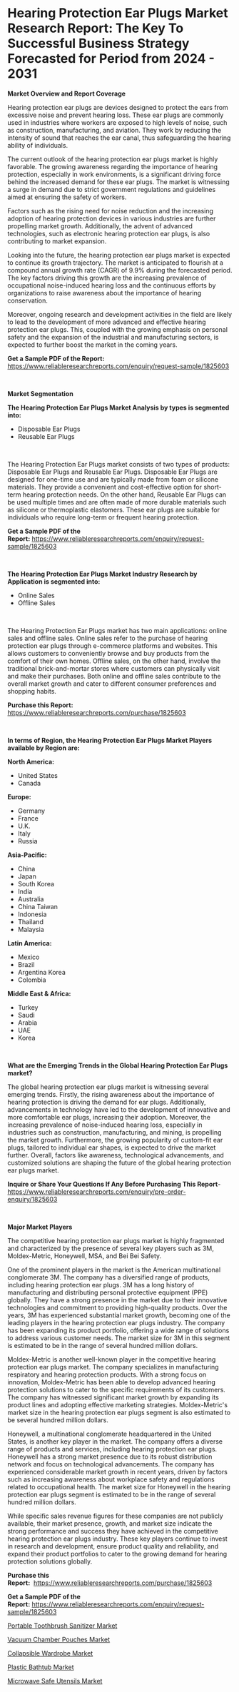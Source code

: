 <p><h1>Hearing Protection Ear Plugs Market Research Report: The Key To Successful Business Strategy Forecasted for Period from 2024 - 2031</h1></p><p><strong>Market Overview and Report Coverage</strong></p>
<p><p>Hearing protection ear plugs are devices designed to protect the ears from excessive noise and prevent hearing loss. These ear plugs are commonly used in industries where workers are exposed to high levels of noise, such as construction, manufacturing, and aviation. They work by reducing the intensity of sound that reaches the ear canal, thus safeguarding the hearing ability of individuals.</p><p>The current outlook of the hearing protection ear plugs market is highly favorable. The growing awareness regarding the importance of hearing protection, especially in work environments, is a significant driving force behind the increased demand for these ear plugs. The market is witnessing a surge in demand due to strict government regulations and guidelines aimed at ensuring the safety of workers.</p><p>Factors such as the rising need for noise reduction and the increasing adoption of hearing protection devices in various industries are further propelling market growth. Additionally, the advent of advanced technologies, such as electronic hearing protection ear plugs, is also contributing to market expansion.</p><p>Looking into the future, the hearing protection ear plugs market is expected to continue its growth trajectory. The market is anticipated to flourish at a compound annual growth rate (CAGR) of 9.9% during the forecasted period. The key factors driving this growth are the increasing prevalence of occupational noise-induced hearing loss and the continuous efforts by organizations to raise awareness about the importance of hearing conservation.</p><p>Moreover, ongoing research and development activities in the field are likely to lead to the development of more advanced and effective hearing protection ear plugs. This, coupled with the growing emphasis on personal safety and the expansion of the industrial and manufacturing sectors, is expected to further boost the market in the coming years.</p></p>
<p><strong>Get a Sample PDF of the Report:</strong> <a href="https://www.reliableresearchreports.com/enquiry/request-sample/1825603">https://www.reliableresearchreports.com/enquiry/request-sample/1825603</a></p>
<p>&nbsp;</p>
<p><strong>Market Segmentation</strong></p>
<p><strong>The Hearing Protection Ear Plugs Market Analysis by types is segmented into:</strong></p>
<p><ul><li>Disposable Ear Plugs</li><li>Reusable Ear Plugs</li></ul></p>
<p>&nbsp;</p>
<p><p>The Hearing Protection Ear Plugs market consists of two types of products: Disposable Ear Plugs and Reusable Ear Plugs. Disposable Ear Plugs are designed for one-time use and are typically made from foam or silicone materials. They provide a convenient and cost-effective option for short-term hearing protection needs. On the other hand, Reusable Ear Plugs can be used multiple times and are often made of more durable materials such as silicone or thermoplastic elastomers. These ear plugs are suitable for individuals who require long-term or frequent hearing protection.</p></p>
<p><strong>Get a Sample PDF of the Report:</strong>&nbsp;<a href="https://www.reliableresearchreports.com/enquiry/request-sample/1825603">https://www.reliableresearchreports.com/enquiry/request-sample/1825603</a></p>
<p>&nbsp;</p>
<p><strong>The Hearing Protection Ear Plugs Market Industry Research by Application is segmented into:</strong></p>
<p><ul><li>Online Sales</li><li>Offline Sales</li></ul></p>
<p>&nbsp;</p>
<p><p>The Hearing Protection Ear Plugs market has two main applications: online sales and offline sales. Online sales refer to the purchase of hearing protection ear plugs through e-commerce platforms and websites. This allows customers to conveniently browse and buy products from the comfort of their own homes. Offline sales, on the other hand, involve the traditional brick-and-mortar stores where customers can physically visit and make their purchases. Both online and offline sales contribute to the overall market growth and cater to different consumer preferences and shopping habits.</p></p>
<p><strong>Purchase this Report:</strong>&nbsp; <a href="https://www.reliableresearchreports.com/purchase/1825603">https://www.reliableresearchreports.com/purchase/1825603</a></p>
<p>&nbsp;</p>
<p><strong>In terms of Region, the Hearing Protection Ear Plugs Market Players available by Region are:</strong></p>
<p>
    <p> <strong> North America: </strong>
        <ul>
            <li>United States</li>
            <li>Canada</li>
        </ul>
        </p> 
    <p> <strong> Europe: </strong>
        <ul>
            <li>Germany</li>
            <li>France</li>
            <li>U.K.</li>
            <li>Italy</li>
            <li>Russia</li>
        </ul>
        </p> 
    <p> <strong> Asia-Pacific: </strong>
        <ul>
            <li>China</li>
            <li>Japan</li>
            <li>South Korea</li>
            <li>India</li>
            <li>Australia</li>
            <li>China Taiwan</li>
            <li>Indonesia</li>
            <li>Thailand</li>
            <li>Malaysia</li>
        </ul>
        </p> 
    <p> <strong> Latin America: </strong>
        <ul>
            <li>Mexico</li>
            <li>Brazil</li>
            <li>Argentina Korea</li>
            <li>Colombia</li>
        </ul>
        </p> 
    <p> <strong> Middle East & Africa: </strong>
        <ul>
            <li>Turkey</li>
            <li>Saudi</li>
            <li>Arabia</li>
            <li>UAE</li>
            <li>Korea</li>
        </ul>
    </p>
    </p>
<p>&nbsp;</p>
<p><strong>What are the Emerging Trends in the Global Hearing Protection Ear Plugs market?</strong></p>
<p><p>The global hearing protection ear plugs market is witnessing several emerging trends. Firstly, the rising awareness about the importance of hearing protection is driving the demand for ear plugs. Additionally, advancements in technology have led to the development of innovative and more comfortable ear plugs, increasing their adoption. Moreover, the increasing prevalence of noise-induced hearing loss, especially in industries such as construction, manufacturing, and mining, is propelling the market growth. Furthermore, the growing popularity of custom-fit ear plugs, tailored to individual ear shapes, is expected to drive the market further. Overall, factors like awareness, technological advancements, and customized solutions are shaping the future of the global hearing protection ear plugs market.</p></p>
<p><strong>Inquire or Share Your Questions If Any Before Purchasing This Report</strong>- <a href="https://www.reliableresearchreports.com/enquiry/pre-order-enquiry/1825603">https://www.reliableresearchreports.com/enquiry/pre-order-enquiry/1825603</a></p>
<p>&nbsp;</p>
<p><strong>Major Market Players</strong></p>
<p><p>The competitive hearing protection ear plugs market is highly fragmented and characterized by the presence of several key players such as 3M, Moldex-Metric, Honeywell, MSA, and Bei Bei Safety. </p><p>One of the prominent players in the market is the American multinational conglomerate 3M. The company has a diversified range of products, including hearing protection ear plugs. 3M has a long history of manufacturing and distributing personal protective equipment (PPE) globally. They have a strong presence in the market due to their innovative technologies and commitment to providing high-quality products. Over the years, 3M has experienced substantial market growth, becoming one of the leading players in the hearing protection ear plugs industry. The company has been expanding its product portfolio, offering a wide range of solutions to address various customer needs. The market size for 3M in this segment is estimated to be in the range of several hundred million dollars.</p><p>Moldex-Metric is another well-known player in the competitive hearing protection ear plugs market. The company specializes in manufacturing respiratory and hearing protection products. With a strong focus on innovation, Moldex-Metric has been able to develop advanced hearing protection solutions to cater to the specific requirements of its customers. The company has witnessed significant market growth by expanding its product lines and adopting effective marketing strategies. Moldex-Metric's market size in the hearing protection ear plugs segment is also estimated to be several hundred million dollars.</p><p>Honeywell, a multinational conglomerate headquartered in the United States, is another key player in the market. The company offers a diverse range of products and services, including hearing protection ear plugs. Honeywell has a strong market presence due to its robust distribution network and focus on technological advancements. The company has experienced considerable market growth in recent years, driven by factors such as increasing awareness about workplace safety and regulations related to occupational health. The market size for Honeywell in the hearing protection ear plugs segment is estimated to be in the range of several hundred million dollars.</p><p>While specific sales revenue figures for these companies are not publicly available, their market presence, growth, and market size indicate the strong performance and success they have achieved in the competitive hearing protection ear plugs industry. These key players continue to invest in research and development, ensure product quality and reliability, and expand their product portfolios to cater to the growing demand for hearing protection solutions globally.</p></p>
<p><strong>Purchase this Report:</strong>&nbsp;&nbsp;<a href="https://www.reliableresearchreports.com/purchase/1825603">https://www.reliableresearchreports.com/purchase/1825603</a></p>
<p></p>
<p><strong>Get a Sample PDF of the Report:</strong>&nbsp;<a href="https://www.reliableresearchreports.com/enquiry/request-sample/1825603">https://www.reliableresearchreports.com/enquiry/request-sample/1825603</a></p>
<p><p><a href="https://github.com/kuntayevaz/Market-Research-Report-List-2/blob/main/portable-toothbrush-sanitizer-market.md">Portable Toothbrush Sanitizer Market</a></p><p><a href="https://github.com/kholmovskayalyudmila/Market-Research-Report-List-2/blob/main/vacuum-chamber-pouches-market.md">Vacuum Chamber Pouches Market</a></p><p><a href="https://github.com/Krish2023na/Market-Research-Report-List-2/blob/main/collapsible-wardrobe-market.md">Collapsible Wardrobe Market</a></p><p><a href="https://github.com/zebdakicsin/Market-Research-Report-List-2/blob/main/plastic-bathtub-market.md">Plastic Bathtub Market</a></p><p><a href="https://github.com/kipkeeva/Market-Research-Report-List-2/blob/main/microwave-safe-utensils-market.md">Microwave Safe Utensils Market</a></p></p>